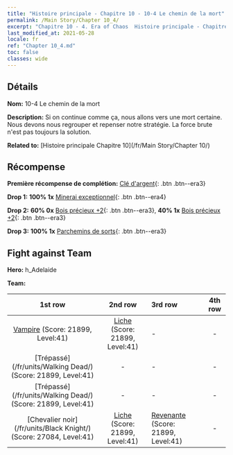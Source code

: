 ```yaml
---
title: "Histoire principale - Chapitre 10 - 10-4 Le chemin de la mort"
permalink: /Main Story/Chapter 10_4/
excerpt: "Chapitre 10 - 4. Era of Chaos  Histoire principale - Chapitre 10_4. 10-4 Le chemin de la mort"
last_modified_at: 2021-05-28
locale: fr
ref: "Chapter 10_4.md"
toc: false
classes: wide
---
```


## Détails

 **Nom:** 10-4 Le chemin de la mort

 **Description:** Si on continue comme ça, nous allons vers une mort certaine. Nous devons nous regrouper et repenser notre stratégie. La force brute n'est pas toujours la solution.

 **Related to:** [Histoire principale Chapitre 10](/fr/Main Story/Chapter 10/)

## Récompense

 **Première récompense de complétion:** [Clé d'argent](/ItemsFR/con_693/){: .btn .btn--era3}

 **Drop 1:** **100% 1x** [Minerai exceptionnel](/ItemsFR/mat_33/){: .btn .btn--era4}

 **Drop 2:** **60% 0x** [Bois précieux +2](/ItemsFR/mat_27/){: .btn .btn--era3}, **40% 1x** [Bois précieux +2](/ItemsFR/mat_27/){: .btn .btn--era3}

 **Drop 3:** **100% 1x** [Parchemins de sorts](/ItemsFR/con_694/){: .btn .btn--era3}


## Fight against Team
 **Hero:** h_Adelaide

 **Team:**


  | 1st row | 2nd row | 3rd row | 4th row |
  |:----:|:----:|:----|:----:|
  | [Vampire](/fr/units/Vampire/) (Score: 21899, Level:41)  | [Liche](/fr/units/Lich/) (Score: 21899, Level:41)  | - | - |
  | [Trépassé](/fr/units/Walking Dead/) (Score: 21899, Level:41)  | - | - | - |
  | [Trépassé](/fr/units/Walking Dead/) (Score: 21899, Level:41)  | - | - | - |
  | [Chevalier noir](/fr/units/Black Knight/) (Score: 27084, Level:41)  | [Liche](/fr/units/Lich/) (Score: 21899, Level:41)  | [Revenante](/fr/units/Wight/) (Score: 21899, Level:41)  | - |


